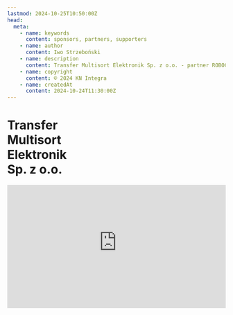 ```yaml
---
lastmod: 2024-10-25T10:50:00Z
head:
  meta:
    - name: keywords
      content: sponsors, partners, supporters
    - name: author
      content: Iwo Strzeboński
    - name: description
      content: Transfer Multisort Elektronik Sp. z o.o. - partner ROBOCOMP 2024
    - name: copyright
      content: © 2024 KN Integra
    - name: createdAt
      content: 2024-10-24T11:30:00Z
---
```


# Transfer <br />Multisort <br />Elektronik <br />Sp. z o.o.

<iframe src="https://www.youtube-nocookie.com/embed/MKQTLWsKrBk?si=jEizY3E9ntELlwl0" title="YouTube video player" frameborder="0" allow="accelerometer; autoplay; clipboard-write; encrypted-media; gyroscope; picture-in-picture; web-share" referrerpolicy="strict-origin-when-cross-origin" allowfullscreen style="width: 100%; aspect-ratio: 16/9" />
